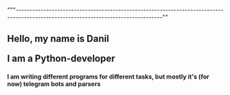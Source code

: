 """-----------------------------------------------------------------------------------------------------------------------------------""
<h2>
  <p> Hello, my name is Danil </p>
  <p> I am a Python-developer </p>
</h2>
<h4>
  <p> I am writing different programs for different tasks, but mostly it's (for now) telegram bots and parsers </p>

</h4>
